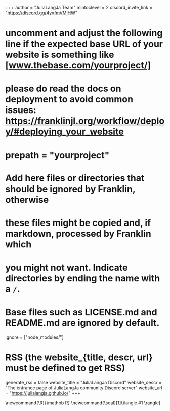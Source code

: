 <!--
Add here global page variables to use throughout your website.
-->
+++
author = "JuliaLangJa Team"
mintoclevel = 2
discord_invite_link = "https://discord.gg/4yvfmVMjHW"

# uncomment and adjust the following line if the expected base URL of your website is something like [www.thebase.com/yourproject/]
# please do read the docs on deployment to avoid common issues: https://franklinjl.org/workflow/deploy/#deploying_your_website
# prepath = "yourproject"

# Add here files or directories that should be ignored by Franklin, otherwise
# these files might be copied and, if markdown, processed by Franklin which
# you might not want. Indicate directories by ending the name with a `/`.
# Base files such as LICENSE.md and README.md are ignored by default.
ignore = ["node_modules/"]

# RSS (the website_{title, descr, url} must be defined to get RSS)
generate_rss = false
website_title = "JuliaLangJa Discord"
website_descr = "The entrance page of JuliaLangJa community Discord server"
website_url   = "https://julialangja.github.io/"
+++

<!--
Add here global latex commands to use throughout your pages.
-->
\newcommand{\R}{\mathbb R}
\newcommand{\scal}[1]{\langle #1 \rangle}
